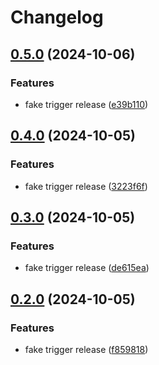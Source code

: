 # Changelog

## [0.5.0](https://github.com/tareks/sample_gem/compare/v0.4.0...v0.5.0) (2024-10-06)


### Features

* fake trigger release ([e39b110](https://github.com/tareks/sample_gem/commit/e39b110840b46c1af579de9d03bf31fd94f11edb))

## [0.4.0](https://github.com/tareks/sample_gem/compare/v0.3.0...v0.4.0) (2024-10-05)


### Features

* fake trigger release ([3223f6f](https://github.com/tareks/sample_gem/commit/3223f6fb1d1fb19e22b3d14a6762627e044c0104))

## [0.3.0](https://github.com/tareks/sample_gem/compare/v0.2.0...v0.3.0) (2024-10-05)


### Features

* fake trigger release ([de615ea](https://github.com/tareks/sample_gem/commit/de615eaeda8a0bd2dd2e469f845ed6f4514a85ec))

## [0.2.0](https://github.com/tareks/sample_gem/compare/0.1.4...v0.2.0) (2024-10-05)


### Features

* fake trigger release ([f859818](https://github.com/tareks/sample_gem/commit/f859818083134c21944b6e6514750cb51b227573))
